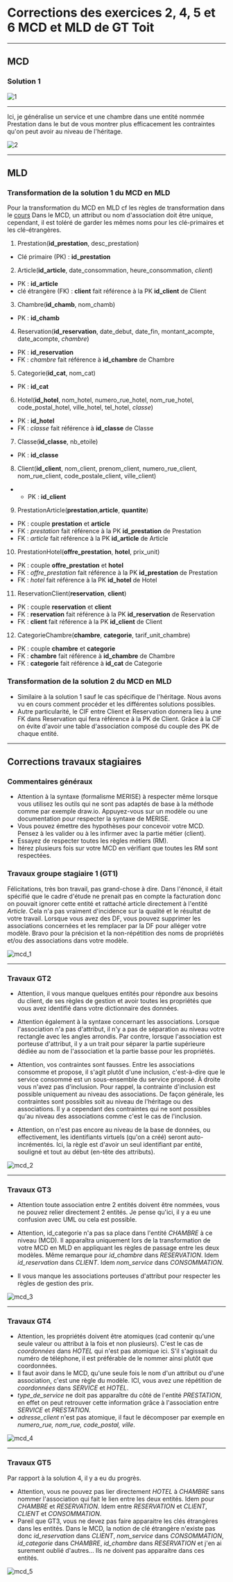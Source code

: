 # Corrections des exercices 2, 4, 5 et 6 MCD et MLD de GT Toit

---

## MCD

### Solution 1

![1](./img/solution_1.svg)

---

Ici, je généralise un service et une chambre dans une entité nommée Prestation dans le but de vous montrer plus efficacement les contraintes qu'on peut avoir au niveau de l'héritage.

![2](./img/solution_2.svg)

---

## MLD

### Transformation de la solution 1 du MCD en MLD

Pour la transformation du MCD en MLD cf les règles de transformation dans le [cours](../../../cours/pdf/merise.pdf)
Dans le MCD, un attribut ou nom d'association doit être unique, cependant, il est toléré de garder les mêmes noms pour les clé-primaires et les clé-étrangères.
1. Prestation(**id_prestation**, desc_prestation)
- Clé primaire (PK) : **id_prestation**
2. Article(**id_article**, date_consommation, heure_consommation, *client*)
- PK : **id_article**
- clé étrangère (FK) : **client** fait référence à la PK **id_client** de Client
3. Chambre(**id_chamb**, nom_chamb)
- PK : **id_chamb**
4. Reservation(**id_reservation**, date_debut, date_fin, montant_acompte, date_acompte, *chambre*)
- PK : **id_reservation**
- FK : *chambre* fait référence à **id_chambre** de Chambre
5. Categorie(**id_cat**, nom_cat)
- PK : **id_cat**
6. Hotel(**id_hotel**, nom_hotel, numero_rue_hotel, nom_rue_hotel, code_postal_hotel, ville_hotel, tel_hotel, *classe*)
- PK : **id_hotel**
- FK : *classe* fait référence à **id_classe** de Classe
7. Classe(**id_classe**, nb_etoile)
- PK : **id_classe**
8. Client(**id_client**, nom_client, prenom_client, numero_rue_client, nom_rue_client, code_postale_client, ville_client)
- - PK : **id_client**
9. PrestationArticle(**prestation**,**article**, **quantite**)
- PK : couple **prestation** et **article**
- FK : *prestation* fait référence à la PK **id_prestation** de Prestation
- FK : *article* fait référence à la PK **id_article** de Article
10. PrestationHotel(**offre_prestation**, **hotel**, prix_unit)
- PK : couple **offre_prestation** et **hotel**
- FK : *offre_prestation* fait référence à la PK **id_prestation** de Prestation
- FK : *hotel* fait référence à la PK **id_hotel** de Hotel
11. ReservationClient(**reservation**, **client**)
- PK : couple **reservation** et **client**
- FK : **reservation** fait référence à la PK **id_reservation** de Reservation
- FK : **client** fait référence à la PK **id_client** de Client
12. CategorieChambre(**chambre**, **categorie**, tarif_unit_chambre)
- PK : couple **chambre** et **categorie**
- FK : **chambre** fait référence à **id_chambre** de Chambre
- FK : **categorie** fait référence à **id_cat** de Categorie

### Transformation de la solution 2 du MCD en MLD

- Similaire à la solution 1 sauf le cas spécifique de l'héritage. Nous avons vu en cours comment procéder et les différentes solutions possibles.
- Autre particularité, le CIF entre Client et Reservation donnera lieu à une FK dans Reservation qui fera référence à la PK de Client. Grâce à la CIF on évite d'avoir une table d'association composé du couple des PK de chaque entité.


---

## Corrections travaux stagiaires

### Commentaires généraux

- Attention à la syntaxe (formalisme MERISE) à respecter même lorsque vous utilisez les outils qui ne sont pas adaptés de base à la méthode comme par exemple draw.io. Appuyez-vous sur un modèle ou une documentation pour respecter la syntaxe de MERISE.
- Vous pouvez émettre des hypothèses pour concevoir votre MCD. Pensez à les valider ou à les infirmer avec la partie métier (client).
- Essayez de respecter toutes les règles métiers (RM).
- Itérez plusieurs fois sur votre MCD en vérifiant que toutes les RM sont respectées.

### Travaux groupe stagiaire 1 (GT1)

Félicitations, très bon travail, pas grand-chose à dire.
Dans l'énoncé, il était spécifié que le cadre d'étude ne prenait pas en compte la facturation donc on pouvait ignorer cette entité et rattaché article directement à l'entité *Article*. Cela n'a pas vraiment d'incidence sur la qualité et le résultat de votre travail.
Lorsque vous avez des DF, vous pouvez supprimer les associations concernées et les remplacer par la DF pour alléger votre modèle. Bravo pour la précision et la non-répétition des noms de propriétés et/ou des associations dans votre modèle.

![mcd_1](./img/stagiaires/mcd_1.jpg)

---

### Travaux GT2

- Attention, il vous manque quelques entités pour répondre aux besoins du client, de ses règles de gestion et avoir toutes les propriétés que vous avez identifié dans votre dictionnaire des données.

- Attention également à la syntaxe concernant les associations. Lorsque l'association n'a pas d'attribut, il n'y a pas de séparation au niveau votre rectangle avec les angles arrondis. Par contre, lorsque l'association est porteuse d'attribut, il y a un trait pour séparer la partie supérieure dédiée au nom de l'association et la partie basse pour les propriétés.

- Attention, vos contraintes sont fausses. Entre les associations consomme et propose, il s'agit plutôt d'une inclusion, c'est-à-dire que le service consommé est un sous-ensemble du service proposé.
À droite vous n'avez pas d'inclusion. Pour rappel, la contrainte d'inclusion est possible uniquement au niveau des associations. De façon générale, les contraintes sont possibles soit au niveau de l'héritage ou des associations. Il y a cependant des contraintes qui ne sont possibles qu'au niveau des associations comme c'est le cas de l'inclusion.

- Attention, on n'est pas encore au niveau de la base de données, ou effectivement, les identifiants virtuels (qu'on a créé) seront auto-incrémentés. Ici, la règle est d'avoir un seul identifiant par entité, souligné et tout au début (en-tête des attributs).

![mcd_2](./img/stagiaires/mcd_2.png)

---

### Travaux GT3

- Attention toute association entre 2 entités doivent être nommées, vous ne pouvez relier directement 2 entités. Je pense qu'ici, il y a eu une confusion avec UML ou cela est possible.

- Attention, id_categorie n'a pas sa place dans l'entité *CHAMBRE* à ce niveau (MCD). Il apparaîtra uniquement lors de la transformation de votre MCD en MLD en appliquant les règles de passage entre les deux modèles. Même remarque pour *id_chambre* dans *RESERVATION*. Idem *id_reservation* dans *CLIENT*. Idem *nom_service* dans *CONSOMMATION*.

- Il vous manque les associations porteuses d'attribut pour respecter les règles de gestion des prix.


![mcd_3](./img/stagiaires/mcd_3.png)

---


### Travaux GT4

- Attention, les propriétés doivent être atomiques (cad contenir qu'une seule valeur ou attribut à la fois et non plusieurs). C'est le cas de *coordonnées* dans *HOTEL* qui n'est pas atomique ici. S'il s'agissait du numéro de téléphone, il est préférable de le nommer ainsi plutôt que coordonnées.
- Il faut avoir dans le MCD, qu'une seule fois le nom d'un attribut ou d'une association, c'est une règle du modèle. ICI, vous avez une répétition de *coordonnées* dans *SERVICE* et *HOTEL*.
- *type_de_service* ne doit pas apparaître du côté de l'entité *PRESTATION*, en effet on peut retrouver cette information grâce à l'association entre *SERVICE* et *PRESTATION*.
- *adresse_client* n'est pas atomique, il faut le décomposer par exemple en *numero_rue, nom_rue, code_postal, ville*.

![mcd_4](./img/stagiaires/mcd_4.svg)

---

### Travaux GT5

Par rapport à la solution 4, il y a eu du progrès.
- Attention, vous ne pouvez pas lier directement *HOTEL* à *CHAMBRE* sans nommer l'association qui fait le lien entre les deux entités. Idem pour *CHAMBRE* et *RESERVATION*. Idem entre *RESERVATION* et *CLIENT*, *CLIENT* et *CONSOMMATION*.
- Pareil que GT3, vous ne devez pas faire apparaitre les clés étrangères dans les entités. Dans le MCD, la notion de clé étrangère n'existe pas donc *id_reservation* dans *CLIENT*, *nom_service* dans *CONSOMMATION*, *id_categorie* dans *CHAMBRE*, *id_chambre* dans *RESERVATION* et j'en ai surement oublié d'autres... Ils ne doivent pas apparaitre dans ces entités.

![mcd_5](./img/stagiaires/mcd_5.svg)